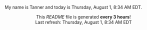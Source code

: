 My name is Tanner and today is Thursday, August 1, 8:34 AM EDT.

<p align="center">This <i>README</i> file is generated <b>every 3 hours</b>!</br>Last refresh: Thursday, August 1, 8:34 AM EDT<br /></p>
